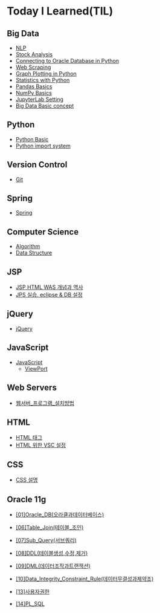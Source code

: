 # Today I Learned(TIL)

## Big Data
 - [NLP]()
 - [Stock Analysis]()
 - [Connecting to Oracle Database in Python](https://github.com/MagnaPax/TIL/blob/master/BigData/Connecting%20to%20Oracle%20Database%20in%20Python.md)
 - [Web Scraping](https://github.com/MagnaPax/TIL/blob/master/BigData/Web_Scraping.md)
 - [Graph Plotting in Python]()
 - [Statistics with Python]()
 - [Pandas Basics]()
 - [NumPy Basics]()
 - [JupyterLab Setting](https://github.com/MagnaPax/TIL/blob/master/BigData/JupyterLab.md)
 - [Big Data Basic concept](https://github.com/MagnaPax/TIL/blob/master/BigData/BigData.md)

## Python
 - [Python Basic](https://github.com/MagnaPax/TIL/blob/master/Python/Python_Basic.md)
 - [Python import system](https://github.com/MagnaPax/TIL/blob/master/Python/python_import.md)

## Version Control
 - [Git](https://github.com/MagnaPax/TIL/blob/master/GIT/git.md)

## Spring
 - [Spring](https://github.com/MagnaPax/TIL/commit/27b86b491f9071b199d00b11df32682540811df3?short_path=f3c729c#diff-f3c729cd72c7d9b4f8551d8c42f5b48e)

## Computer Science
 - [Algorithm](https://github.com/MagnaPax/TIL/commit/1aa4a67c74cb450d0822d24382dce1f3a1dec874?short_path=994f8e0#diff-994f8e0f3e88eead8d28bd97ed4b2ffd)
 - [Data Structure]()

## JSP
  - [JSP HTML WAS 개념과 역사](https://github.com/MagnaPax/TIL/blob/master/WEB/JSP/jsp.md)
  - [JPS 실습. eclipse & DB 설정](https://github.com/MagnaPax/TIL/blob/master/WEB/JSP/DB_%EC%9D%B4%ED%81%B4%EB%A6%BD%EC%8A%A4%EC%84%A4%EC%A0%95.md)

## jQuery
  - [jQuery](https://github.com/MagnaPax/TIL/blob/master/WEB/jQuery/jQuery.md)

## JavaScript
  - [JavaScript](https://github.com/MagnaPax/TIL/blob/master/WEB/JavaScript/JavaScript.md)  
    - [ViewPort](https://github.com/MagnaPax/TIL/blob/master/WEB/JavaScript/ViewPort.md)


## Web Servers
  * [웹서버_프로그램_설치방법](https://github.com/MagnaPax/TIL/blob/master/WEB/Web%20Servers/%EC%9B%B9%EC%84%9C%EB%B2%84_%ED%94%84%EB%A1%9C%EA%B7%B8%EB%9E%A8_%EC%84%A4%EC%B9%98%EB%B0%A9%EB%B2%95.md)


## HTML
  * [HTML 태그](https://github.com/MagnaPax/TIL/blob/master/WEB/HTML/HTML%ED%83%9C%EA%B7%B8.md)
  * [HTML 위한 VSC 설정](https://github.com/MagnaPax/TIL/blob/master/WEB/HTML/html%EC%9C%84%ED%95%9CVSCode%EC%84%B8%ED%8C%85.md)


## CSS
  * [CSS 설명](https://github.com/MagnaPax/TIL/blob/master/WEB/CSS/CSS.md)


## Oracle 11g
* [[01]Oracle_DB(오라클과데이터베이스)](https://github.com/MagnaPax/TIL/blob/master/DB/Oracle_Programming/%5B01%5DOracle_DB(%EC%98%A4%EB%9D%BC%ED%81%B4%EA%B3%BC%EB%8D%B0%EC%9D%B4%ED%84%B0%EB%B2%A0%EC%9D%B4%EC%8A%A4).md)
 
* [[06]Table_Join(테이블_조인)](https://github.com/MagnaPax/TIL/blob/master/DB/Oracle_Programming/%5B06%5DTable_Join(%ED%85%8C%EC%9D%B4%EB%B8%94_%EC%A1%B0%EC%9D%B8).md)
 
* [[07]Sub_Query(서브쿼리)](https://github.com/MagnaPax/TIL/blob/master/DB/Oracle_Programming/%5B07%5DSub_Query(%EC%84%9C%EB%B8%8C%EC%BF%BC%EB%A6%AC).md)
 
* [[08]DDL(테이블생성,수정,제거)](https://github.com/MagnaPax/TIL/blob/master/DB/Oracle_Programming/%5B08%5DDDL(%ED%85%8C%EC%9D%B4%EB%B8%94%EC%83%9D%EC%84%B1%2C%EC%88%98%EC%A0%95%2C%EC%A0%9C%EA%B1%B0).md)
* [[09]DML(데이터조작과트랜잭션)](https://github.com/MagnaPax/TIL/blob/master/DB/Oracle_Programming/%5B09%5DDML(%EB%8D%B0%EC%9D%B4%ED%84%B0%EC%A1%B0%EC%9E%91%EA%B3%BC%ED%8A%B8%EB%9E%9C%EC%9E%AD%EC%85%98).md)
 
* [[10]Data_Integrity_Constraint_Rule(데이터무결성과제약조)](https://github.com/MagnaPax/TIL/blob/master/DB/Oracle_Programming/%5B10%5DData_Integrity_Constraint_Rule(%EB%8D%B0%EC%9D%B4%ED%84%B0%EB%AC%B4%EA%B2%B0%EC%84%B1%EA%B3%BC%EC%A0%9C%EC%95%BD%EC%A1%B0).md)
 
* [[13]사용자권한](https://github.com/MagnaPax/TIL/blob/master/DB/Oracle_Programming/%5B13%5D%EC%82%AC%EC%9A%A9%EC%9E%90%EA%B6%8C%ED%95%9C.md)

* [[14]PL_SQL](https://github.com/MagnaPax/TIL/blob/master/DB/Oracle_Programming/%5B14%5DPL_SQL.md)








<!--

* Security 학습
  * Stater Class
    * [Module 1](https://github.com/cheese10yun/TIL/blob/master/Spring/security/Starter%20Class/module-01.md)
    * 

-->